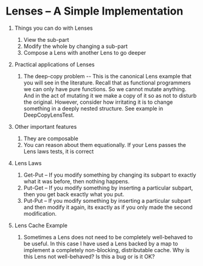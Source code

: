 # Lenses – A Simple Implementation

1. Things you can do with Lenses
    1. View the sub-part
    1. Modify the whole by changing a sub-part
    1. Compose a Lens with another Lens to go deeper
1. Practical applications of Lenses
    1. The deep-copy problem -- This is the canonical Lens example that you will see in the literature. Recall that as 
    functional programmers we can only have pure functions.  So we cannot mutate anything.  And in the act of mutating it 
    we make a copy of it so as not to disturb the original.  However, consider how irritating it is to change something in 
    a deeply nested structure.  See example in DeepCopyLensTest.

    
1. Other important features 
    1. They are composable
    2. You can reason about them equationally.  If your Lens passes the Lens laws tests, it is correct
1. Lens Laws
    1. Get-Put – If you modify something by changing its subpart to exactly what it was before, then nothing happens.
    1. Put-Get – If you modify something by inserting a particular subpart,  then you get back exactly what you put.
    1. Put-Put – If you modify something by inserting a particular subpart and then modify it again,  its exactly as if you only made the second modification.
1. Lens Cache Example
    1. Sometimes a Lens does not need to be completely well-behaved to be useful.  In this case I have
    used a Lens backed by a map to implement a completely non-blocking, distributable  cache.  Why is this Lens not well-behaved?
    Is this a bug or is it OK?  